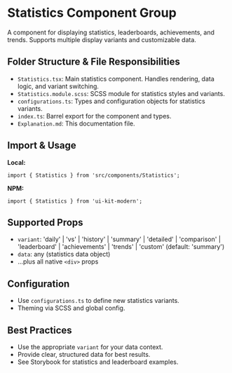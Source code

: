 # Statistics Component Group

A component for displaying statistics, leaderboards, achievements, and trends. Supports multiple display variants and customizable data.

## Folder Structure & File Responsibilities

- `Statistics.tsx`: Main statistics component. Handles rendering, data logic, and variant switching.
- `Statistics.module.scss`: SCSS module for statistics styles and variants.
- `configurations.ts`: Types and configuration objects for statistics variants.
- `index.ts`: Barrel export for the component and types.
- `Explanation.md`: This documentation file.

## Import & Usage

**Local:**

```tsx
import { Statistics } from 'src/components/Statistics';
```

**NPM:**

```tsx
import { Statistics } from 'ui-kit-modern';
```

## Supported Props

- `variant`: 'daily' | 'vs' | 'history' | 'summary' | 'detailed' | 'comparison' | 'leaderboard' | 'achievements' | 'trends' | 'custom' (default: 'summary')
- `data`: any (statistics data object)
- ...plus all native `<div>` props

## Configuration

- Use `configurations.ts` to define new statistics variants.
- Theming via SCSS and global config.

## Best Practices

- Use the appropriate `variant` for your data context.
- Provide clear, structured data for best results.
- See Storybook for statistics and leaderboard examples.
